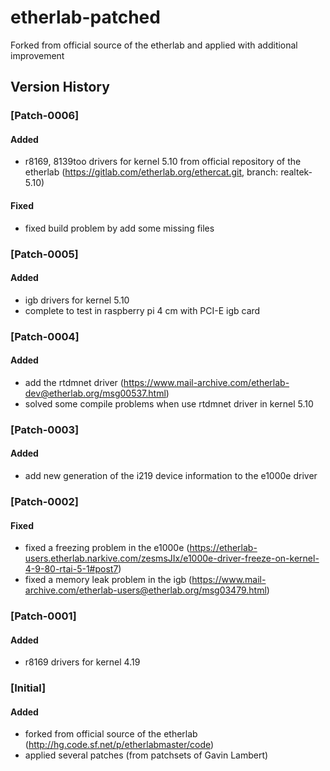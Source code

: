 # **etherlab-patched**
Forked from official source of the etherlab and applied with additional improvement

## **Version History**
### **[Patch-0006]**
#### Added
- r8169, 8139too drivers for kernel 5.10 from official repository of the etherlab (https://gitlab.com/etherlab.org/ethercat.git, branch: realtek-5.10)
#### Fixed
- fixed build problem by add some missing files 
### **[Patch-0005]**
#### Added
- igb drivers for kernel 5.10
- complete to test in raspberry pi 4 cm with PCI-E igb card
### **[Patch-0004]**
#### Added
- add the rtdmnet driver (https://www.mail-archive.com/etherlab-dev@etherlab.org/msg00537.html)
- solved some compile problems when use rtdmnet driver in kernel 5.10
### **[Patch-0003]**
#### Added
- add new generation of the i219 device information to the e1000e driver 
### **[Patch-0002]**
#### Fixed
- fixed a freezing problem in the e1000e (https://etherlab-users.etherlab.narkive.com/zesmsJIx/e1000e-driver-freeze-on-kernel-4-9-80-rtai-5-1#post7)
- fixed a memory leak problem in the igb (https://www.mail-archive.com/etherlab-users@etherlab.org/msg03479.html)
### **[Patch-0001]**
#### Added
- r8169 drivers for kernel 4.19 
### **[Initial]**
#### Added
- forked from official source of the etherlab (http://hg.code.sf.net/p/etherlabmaster/code)
- applied several patches (from patchsets of Gavin Lambert) 
